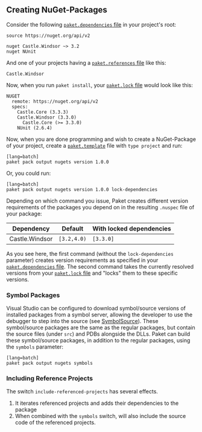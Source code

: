 ## Creating NuGet-Packages

Consider the following [`paket.dependencies` file][depfile] in your project's root:

    source https://nuget.org/api/v2

    nuget Castle.Windsor ~> 3.2
    nuget NUnit

And one of your projects having a [`paket.references` file][reffile] like this:

    Castle.Windsor

Now, when you run `paket install`, your [`paket.lock` file][lockfile] would look like this:

    NUGET
      remote: https://nuget.org/api/v2
      specs:
        Castle.Core (3.3.3)
        Castle.Windsor (3.3.0)
          Castle.Core (>= 3.3.0)
        NUnit (2.6.4)

Now, when you are done programming and wish to create a NuGet-Package of your project, create a [`paket.template`][templatefile] file with `type project` and run:

    [lang=batch]
    paket pack output nugets version 1.0.0

Or, you could run:

    [lang=batch]
    paket pack output nugets version 1.0.0 lock-dependencies

Depending on which command you issue, Paket creates different version requirements of the packages you depend on in the resulting `.nuspec` file of your package:

<table>
  <thead>
    <th>Dependency</th>
    <th>Default</th>
    <th>With locked dependencies</th>
  </thead>
  <tbody>
    <tr>
      <td>Castle.Windsor</td>
      <td><code>[3.2,4.0)</code></td>
      <td><code>[3.3.0]</code></td>
    </tr>
  </tbody> 
</table>

As you see here, the first command (without the `lock-dependencies` parameter) creates version requirements as specified in your [`paket.dependencies` file][depfile]. The second command takes the currently resolved versions from your [`paket.lock` file][lockfile] and "locks" them to these specific versions.

### Symbol Packages

Visual Studio can be configured to download symbol/source versions of installed packages from a symbol server, allowing the developer to use the debugger to step into the source (see [SymbolSource](http://www.symbolsource.org/Public/Home/VisualStudio)).
These symbol/source packages are the same as the regular packages, but contain the source files (under `src`) and PDBs alongside the DLLs.
Paket can build these symbol/source packages, in addition to the regular packages, using the `symbols` parameter:

    [lang=batch]
    paket pack output nugets symbols

### Including Reference Projects

The switch `include-referenced-projects` has several effects.
1. It iterates referenced projects and adds their dependencies to the package
2. When combined with the `symbols` switch, will also include the source code of the referenced projects.

  [lockfile]: lock-file.html
  [depfile]: dependencies-file.html
  [reffile]: references-files.html
  [templatefile]: template-files.html

